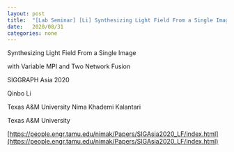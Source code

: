 ```yaml
---
layout: post
title:  "[Lab Seminar] [Li] Synthesizing Light Field From a Single Image with Variable MPI and Two Network Fusion"
date:   2020/08/31
categories: none
---
```




Synthesizing Light Field From a Single Image

with Variable MPI and Two Network Fusion

SIGGRAPH Asia 2020

Qinbo Li

Texas A&M University Nima Khademi Kalantari

Texas A&M University







[https://people.engr.tamu.edu/nimak/Papers/SIGAsia2020_LF/index.html](https://people.engr.tamu.edu/nimak/Papers/SIGAsia2020_LF/index.html)





 

